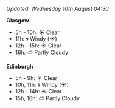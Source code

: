 *Updated: Wednesday 10th August 04:30*

**Glasgow**

* 5h - 10h: :sunny: Clear
* 11h: :cyclone: Windy (:sunny:)
* 12h - 15h: :sunny: Clear
* 16h: :partly_sunny: Partly Cloudy

**Edinburgh**

* 5h - 9h: :sunny: Clear
* 10h, 11h: :cyclone: Windy (:sunny:)
* 12h - 14h: :sunny: Clear
* 15h, 16h: :partly_sunny: Partly Cloudy
